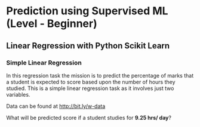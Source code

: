 # Prediction using Supervised ML (Level - Beginner)
## Linear Regression with Python Scikit Learn

### **Simple Linear Regression**

In this regression task the mission is to predict the percentage of marks that a student is expected to score based upon the number of hours they studied. This is a simple linear regression task as it involves just two variables.

Data can be found at http://bit.ly/w-data

What will be predicted score if a student studies for **9.25 hrs/ day**?
